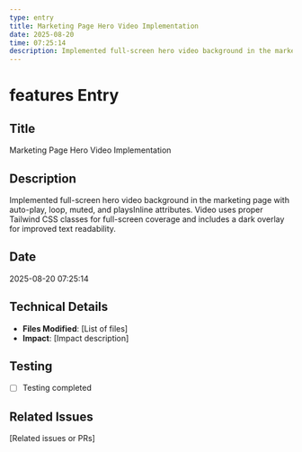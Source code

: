 ```yaml
---
type: entry
title: Marketing Page Hero Video Implementation
date: 2025-08-20
time: 07:25:14
description: Implemented full-screen hero video background in the marketing page with auto-play, loop, muted, and playsInline attributes. Video uses proper Tailwind CSS classes for full-screen coverage and includes a dark overlay for improved text readability.
---
```


# features Entry

## Title
Marketing Page Hero Video Implementation

## Description
Implemented full-screen hero video background in the marketing page with auto-play, loop, muted, and playsInline attributes. Video uses proper Tailwind CSS classes for full-screen coverage and includes a dark overlay for improved text readability.

## Date
2025-08-20 07:25:14

## Technical Details
- **Files Modified**: [List of files]
- **Impact**: [Impact description]

## Testing
- [ ] Testing completed

## Related Issues
[Related issues or PRs]